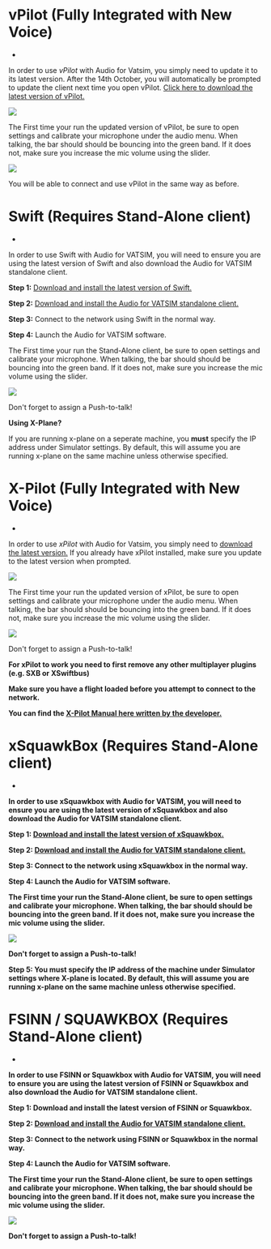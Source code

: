 # vPilot (Fully Integrated with New Voice)


- 

In order to use <i>vPilot</i> with Audio for Vatsim, you simply need to update it to its latest version. After the 14th October, you will automatically be prompted to update the client next time you open vPilot. <a href="http://vpilot.metacraft.com/Download">Click here to download the latest version of vPilot.</a>

<img src="https://i.imgur.com/gtG5YHD.png">

The First time your run the updated version of vPilot, be sure to open settings and calibrate your microphone under the audio menu. When talking, the bar should should be bouncing into the green band. If it does not, make sure you increase the mic volume using the slider.

<img src="https://i.imgur.com/4fklwfv.png">

You will be able to connect and use vPilot in the same way as before.


# Swift (Requires Stand-Alone client)


- 

In order to use Swift with Audio for VATSIM, you will need to ensure you are using the latest version of Swift and also download the Audio for VATSIM standalone client.

<b>Step 1:</b> <a href="https://datastore.swift-project.org/page/publicartifacts.php">Download and install the latest version of Swift.</a>

<b>Step 2:</b> <a href="https://audio.vatsim.net/downloads/standalone">Download and install the Audio for VATSIM standalone client.</a>

<b>Step 3:</b> Connect to the network using Swift in the normal way.

<b>Step 4:</b> Launch the Audio for VATSIM software.

The First time your run the Stand-Alone client, be sure to open settings and calibrate your microphone. When talking, the bar should should be bouncing into the green band. If it does not, make sure you increase the mic volume using the slider.

<img src="https://i.imgur.com/J3C45wA.png">

Don't forget to assign a Push-to-talk!

<b>Using X-Plane?</b>

If you are running x-plane on a seperate machine, you <b>must</b> specify the IP address under Simulator settings. By default, this will assume you are running x-plane on the same machine unless otherwise specified.

# X-Pilot (Fully Integrated with New Voice)


- 

In order to use <i>xPilot</i> with Audio for Vatsim, you simply need to <a href="http://xpilot.clowd.io/installers/xxxx">download the latest version.</a> If you already have xPilot installed, make sure you update to the latest version when prompted.

<img src="https://i.imgur.com/5tMhDu3.png">

The First time your run the updated version of xPilot, be sure to open settings and calibrate your microphone under the audio menu. When talking, the bar should should be bouncing into the green band. If it does not, make sure you increase the mic volume using the slider.

<img src="https://i.imgur.com/d94V1v2.png">

Don't forget to assign a Push-to-talk!

<b>For xPilot to work you need to first remove any other multiplayer plugins (e.g. SXB or XSwiftbus)
  
Make sure you have a flight loaded before you attempt to connect to the network.

You can find the <a href="https://afv-beta.vatsim.net/documents/xPilot_Quick_Start_Guide.pdf">X-Pilot Manual here written by the developer.</a>

# xSquawkBox (Requires Stand-Alone client)


- 

In order to use xSquawkbox with Audio for VATSIM, you will need to ensure you are using the latest version of xSquawkbox and also download the Audio for VATSIM standalone client.

<b>Step 1:</b> <a href="http://xsb.xsquawkbox.net/download">Download and install the latest version of xSquawkbox.</a>

<b>Step 2:</b> <a href="https://audio.vatsim.net/downloads/standalone">Download and install the Audio for VATSIM standalone client.</a>

<b>Step 3:</b> Connect to the network using xSquawkbox in the normal way.

<b>Step 4:</b> Launch the Audio for VATSIM software.

The First time your run the Stand-Alone client, be sure to open settings and calibrate your microphone. When talking, the bar should should be bouncing into the green band. If it does not, make sure you increase the mic volume using the slider.

<img src="https://i.imgur.com/J3C45wA.png">

Don't forget to assign a Push-to-talk!

<b>Step 5:</b> You <b>must</b> specify the IP address of the machine under Simulator settings where X-plane is located. By default, this will assume you are running x-plane on the same machine unless otherwise specified.

# FSINN / SQUAWKBOX (Requires Stand-Alone client)


- 

In order to use FSINN or Squawkbox with Audio for VATSIM, you will need to ensure you are using the latest version of FSINN or Squawkbox and also download the Audio for VATSIM standalone client.

<b>Step 1:</b> Download and install the latest version of FSINN or Squawkbox.

<b>Step 2:</b> <a href="https://audio.vatsim.net/downloads/standalone">Download and install the Audio for VATSIM standalone client.</a>

<b>Step 3:</b> Connect to the network using FSINN or Squawkbox in the normal way.

<b>Step 4:</b> Launch the Audio for VATSIM software.

The First time your run the Stand-Alone client, be sure to open settings and calibrate your microphone. When talking, the bar should should be bouncing into the green band. If it does not, make sure you increase the mic volume using the slider.

<img src="https://i.imgur.com/J3C45wA.png">

Don't forget to assign a Push-to-talk!
